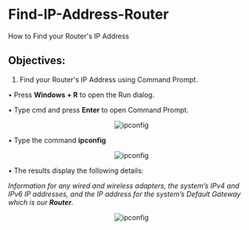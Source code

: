 # Find-IP-Address-Router
How to Find your Router's IP Address

## Objectives:
1. Find your Router's IP Address using Command Prompt.

• Press **Windows + R** to open the Run dialog.

• Type cmd and press **Enter** to open Command Prompt.
<p align="center">
  <img src="https://github.com/KamelAdjei/Test-Connection-Using-Ping/assets/34016698/33d25ae5-e05e-474f-88d4-ce10ff3bb276" alt="ipconfig"/>
</p>

• Type the command **ipconfig**
<p align="center">
  <img src="https://github.com/KamelAdjei/Find-IP-Address-Router/assets/34016698/419b9cbf-84db-4cec-a888-3ccea2d98eb4" alt="ipconfig"/>
</p>

• The results display the following details:

_Information for any wired and wireless adapters, the system’s IPv4 and IPv6 IP addresses, and the IP address for the system’s Default Gateway which is our **Router**._

<p align="center">
  <img src=" " alt="ipconfig"/>
</p>
